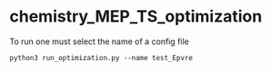 # chemistry_MEP_TS_optimization

To run one must select the name of a config file
```
python3 run_optimization.py --name test_Epvre
```